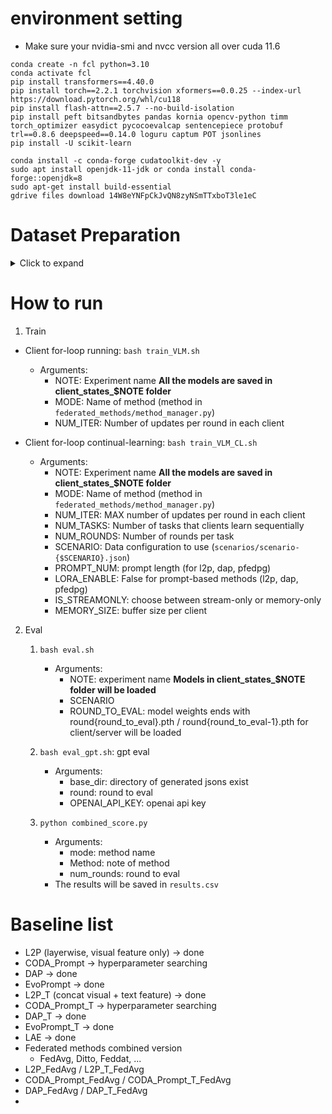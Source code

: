 # environment setting
- Make sure your nvidia-smi and nvcc version all over cuda 11.6
```
conda create -n fcl python=3.10
conda activate fcl
pip install transformers==4.40.0
pip install torch==2.2.1 torchvision xformers==0.0.25 --index-url https://download.pytorch.org/whl/cu118
pip install flash-attn==2.5.7 --no-build-isolation
pip install peft bitsandbytes pandas kornia opencv-python timm torch_optimizer easydict pycocoevalcap sentencepiece protobuf trl==0.8.6 deepspeed==0.14.0 loguru captum POT jsonlines
pip install -U scikit-learn
```

```
conda install -c conda-forge cudatoolkit-dev -y
sudo apt install openjdk-11-jdk or conda install conda-forge::openjdk=8
sudo apt-get install build-essential
gdrive files download 14W8eYNFpCkJvQN8zyNSmTTxboT3le1eC
```

# Dataset Preparation
<details>
<summary>Click to expand</summary>

1. In `dataset` folder, run the following script files:
```bash
bash MMCloze.sh
bash HRVQA.sh
bash MultiVQA_large.sh
bash MultiVQA_small.sh
bash mPLUG.sh
bash Bongard.sh
bash KGQA.sh
bash Visual_Relation.sh
bash Visual_storytelling.sh
```

2. Run the following preprocessing python codes:
- MMCloze
```bash
python preprocess_RecipeQA_TextCloze.py
python preprocess_RecipeQA_VisualCloze.py
python preprocess_COMICS_Panel.py
python preprocess_COMICS_Dialogue.py
```
- HRVQA
```bash
cd ./dataset/HRVQA/jsons
python task_split.py
cd ../../..
python preprocess_HRVQA.py
```
- MultiVQA_large
```bash
python preprocess_RecipeQA_ImageCoherence.py
python preprocess_Fashion200K.py
python preprocess_NLVR2.py
```
- MultiVQA_small
```bash
python preprocess_VISION.py
python preprocess_VizWiz.py
python preprocess_MIT.py
```
- mPLUG
```bash
python preprocess_mPLUG.py
```

- Bongard
```bash
python preprocess_Bongard.py
python preprocess_Bongard_query.py
python preprocess_Bongard_HOI.py
python preprocess_Bongard_HOI_query.py
```

- KGQA
```bash
python preprocess_WebQA.py
python preprocess_TQA.py
python preprocess_AQUA.py
```

- Visual_Relation
```bash
python preprocess_SpotDiff.py
python preprocess_Bird2Words.py
python preprocess_CLEVR.py
python preprocess_IEdit.py
```

- Visual_storytelling
```bash
python preprocess_PororoSV.py
python preprocess_FlintstonesSV.py
python preprocess_VIST.py
python preprocess_AESOP.py
```
</details>

# How to run

1. Train
- Client for-loop running: `bash train_VLM.sh`
    - Arguments:
        - NOTE: Experiment name **All the models are saved in client_states_$NOTE folder**
        - MODE: Name of method (method in `federated_methods/method_manager.py`)
        - NUM_ITER: Number of updates per round in each client

- Client for-loop continual-learning: `bash train_VLM_CL.sh`
    - Arguments:
        - NOTE: Experiment name **All the models are saved in client_states_$NOTE folder**
        - MODE: Name of method (method in `federated_methods/method_manager.py`)
        - NUM_ITER: MAX number of updates per round in each client
        - NUM_TASKS: Number of tasks that clients learn sequentially
        - NUM_ROUNDS: Number of rounds per task
        - SCENARIO: Data configuration to use (`scenarios/scenario-{$SCENARIO}.json`)
        - PROMPT_NUM: prompt length (for l2p, dap, pfedpg)
        - LORA_ENABLE: False for prompt-based methods (l2p, dap, pfedpg)
        - IS_STREAMONLY: choose between stream-only or memory-only
        - MEMORY_SIZE: buffer size per client

2. Eval
    1. `bash eval.sh`
        - Arguments:
            - NOTE: experiment name **Models in client_states_$NOTE folder will be loaded**
            - SCENARIO
            - ROUND_TO_EVAL: model weights ends with round{round_to_eval}.pth / round{round_to_eval-1}.pth for client/server will be loaded

    2. `bash eval_gpt.sh`: gpt eval
        - Arguments:
            - base_dir: directory of generated jsons exist
            - round: round to eval
            - OPENAI_API_KEY: openai api key

    3. `python combined_score.py`
        - Arguments:
            - mode: method name
            - Method: note of method
            - num_rounds: round to eval
        - The results will be saved in `results.csv`
        
# Baseline list

- L2P (layerwise, visual feature only) -> done
- CODA_Prompt                           -> hyperparameter searching
- DAP                                   -> done
- EvoPrompt                             -> done
- L2P_T (concat visual + text feature) -> done
- CODA_Prompt_T                         -> hyperparameter searching
- DAP_T                                 -> done
- EvoPrompt_T                           -> done
- LAE                                   -> done
- Federated methods combined version
    - FedAvg, Ditto, Feddat, ...
- L2P_FedAvg / L2P_T_FedAvg
- CODA_Prompt_FedAvg / CODA_Prompt_T_FedAvg
- DAP_FedAvg / DAP_T_FedAvg
- 
